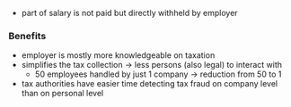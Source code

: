 - part of salary is not paid but directly withheld by employer 

### Benefits
- employer is mostly more knowledgeable on taxation 
- simplifies the tax collection -> less persons (also legal) to interact with
	- 50 employees handled by just 1 company -> reduction from 50 to 1
- tax authorities have easier time detecting tax fraud on company level than on personal level